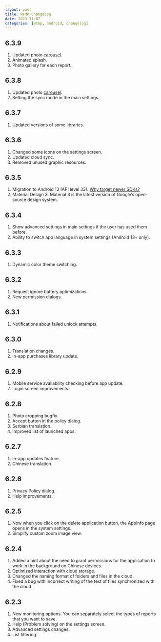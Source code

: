 ```yaml
---
layout: post
title: WTMP Changelog
date: 2023-11-07
categories: [wtmp, android, changelog]
---
```


## 6.3.9

1. Updated photo [carousel](https://m3.material.io/components/carousel/overview).
2. Animated splash.
3. Photo gallery for each report.

## 6.3.8

1. Updated photo [carousel](https://m3.material.io/components/carousel/overview).
2. Setting the sync mode in the main settings.

## 6.3.7 

1. Updated versions of some libraries.

## 6.3.6

1. Changed some icons on the settings screen.
2. Updated cloud sync.
3. Removed unused graphic resources.

## 6.3.5

1. Migration to Android 13 (API level 33). [Why target newer SDKs?](https://developer.android.com/google/play/requirements/target-sdk#why-target)
2. Material Design 3. Material 3 is the latest version of Google’s open-source design system.

## 6.3.4

1. Show advanced settings in main settings if the user has used them before.
2. Ability to switch app language in system settings (Android 13+ only).

## 6.3.3

1. Dynamic color theme switching.

## 6.3.2

1. Request ignore battery optimizations.
2. New permission dialogs.

## 6.3.1

1. Notifications about failed unlock attempts.

## 6.3.0

1. Translation changes.
2. In-app purchases library update.

## 6.2.9

1. Mobile service availability checking before app update.
2. Login screen improvements.

## 6.2.8

1. Photo cropping bugfix.
2. Accept button in the policy dialog.
3. Serbian translation.
4. Improved list of launched apps.

## 6.2.7

1. In-app updates feature.
2. Chinese translation.

## 6.2.6

1. Privacy Policy dialog.
2. Help improvements.

## 6.2.5

1. Now when you click on the delete application button, the AppInfo page opens in the system settings.
2. Simplify custom zoom image view.

## 6.2.4

1. Added a hint about the need to grant permissions for the application to work in the background on Chinese devices.
2. Optimized interaction with cloud storage.
3. Changed the naming format of folders and files in the cloud.
4. Fixed a bug with incorrect writing of the text of files synchronized with the cloud.

## 6.2.3

1. New monitoring options. You can separately select the types of reports that you want to save.
2. Help (Problem solving) on the settings screen.
3. Advanced settings changes.
4. List filtering.
